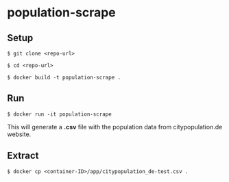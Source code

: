 # population-scrape

## Setup

```
$ git clone <repo-url>

$ cd <repo-url>

$ docker build -t population-scrape .
```

## Run

```
$ docker run -it population-scrape
```

This will generate a **.csv** file with the population data from citypopulation.de website.

## Extract

```
$ docker cp <container-ID>/app/citypopulation_de-test.csv .
```

